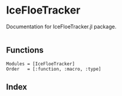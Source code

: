 # IceFloeTracker

Documentation for IceFloeTracker.jl package.

```@contents
```
## Functions
```@autodocs
Modules = [IceFloeTracker]
Order   = [:function, :macro, :type]
```

## Index
```@index
```
